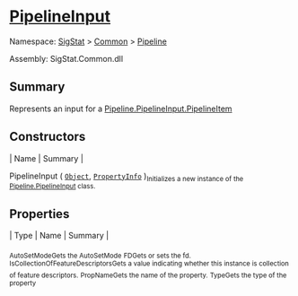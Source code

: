 # [PipelineInput](./PipelineInput.md)

Namespace: [SigStat]() > [Common](./../README.md) > [Pipeline](./README.md)

Assembly: SigStat.Common.dll

## Summary
Represents an input for a [Pipeline.PipelineInput.PipelineItem](https://github.com/hargitomi97/sigstat/blob/master/docs/md/.md)

## Constructors

| Name | Summary | 

PipelineInput ( [`Object`](https://docs.microsoft.com/en-us/dotnet/api/System.Object), [`PropertyInfo`](https://docs.microsoft.com/en-us/dotnet/api/System.Reflection.PropertyInfo) )<sub>Initializes a new instance of the [Pipeline.PipelineInput](https://github.com/hargitomi97/sigstat/blob/master/docs/md/SigStat/Common/Pipeline/PipelineInput.md) class.</sub>


## Properties

| Type | Name | Summary | 

<sub>AutoSetMode</sub><sub>Gets the AutoSetMode</sub>
<sub>FD</sub><sub>Gets or sets the fd.</sub>
<sub>IsCollectionOfFeatureDescriptors</sub><sub>Gets a value indicating whether this instance is collection of feature descriptors.</sub>
<sub>PropName</sub><sub>Gets the name of the property.</sub>
<sub>Type</sub><sub>Gets the type of the property</sub>


